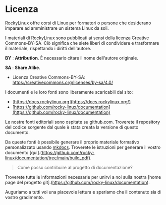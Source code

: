 # Licenza

RockyLinux offre corsi di Linux per formatori o persone che desiderano imparare ad amministrare un sistema Linux da soli.

I materiali di RockyLinux sono pubblicati ai sensi della licenza Creative Commons-BY-SA. Ciò significa che siete liberi di condividere e trasformare il materiale, rispettando i diritti dell'autore.

**BY** : **Attribution**. È necessario citare il nome dell'autore originale.

**SA** : **Share Alike**.

- Licenza Creative Commons-BY-SA:
  https://creativecommons.org/licenses/by-sa/4.0/

I documenti e le loro fonti sono liberamente scaricabili dal sito:

- [https://docs.rockylinux.org](https://docs.rockylinux.org/)
- [https://github.com/rocky-linux/documentation](https://github.com/rocky-linux/documentation)

Le nostre fonti editoriali sono ospitate su github.com. Troverete il repository del codice sorgente dal quale è stata creata la versione di questo documento.

Da queste fonti è possibile generare il proprio materiale formativo personalizzato usando [mkdocs](https://www.mkdocs.org/). Troverete le istruzioni per generare il vostro documento [qui].(https://github.com/rocky-linux/documentation/tree/main/build_pdf).

> Come posso contribuire al progetto di documentazione?

Troverete tutte le informazioni necessarie per unirvi a noi sulla nostra [home page del progetto git].(https://github.com/rocky-linux/documentation).

Auguriamo a tutti voi una piacevole lettura e speriamo che il contenuto sia di vostro gradimento.
